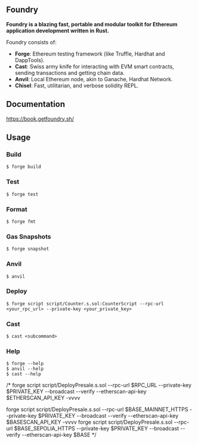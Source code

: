 ## Foundry

**Foundry is a blazing fast, portable and modular toolkit for Ethereum application development written in Rust.**

Foundry consists of:

- **Forge**: Ethereum testing framework (like Truffle, Hardhat and DappTools).
- **Cast**: Swiss army knife for interacting with EVM smart contracts, sending transactions and getting chain data.
- **Anvil**: Local Ethereum node, akin to Ganache, Hardhat Network.
- **Chisel**: Fast, utilitarian, and verbose solidity REPL.

## Documentation

https://book.getfoundry.sh/

## Usage

### Build

```shell
$ forge build
```

### Test

```shell
$ forge test
```

### Format

```shell
$ forge fmt
```

### Gas Snapshots

```shell
$ forge snapshot
```

### Anvil

```shell
$ anvil
```

### Deploy

```shell
$ forge script script/Counter.s.sol:CounterScript --rpc-url <your_rpc_url> --private-key <your_private_key>
```

### Cast

```shell
$ cast <subcommand>
```

### Help

```shell
$ forge --help
$ anvil --help
$ cast --help
```

/\* forge script script/DeployPresale.s.sol --rpc-url $RPC_URL --private-key $PRIVATE_KEY --broadcast --verify --etherscan-api-key $ETHERSCAN_API_KEY -vvvv

forge script script/DeployPresale.s.sol --rpc-url $BASE_MAINNET_HTTPS --private-key $PRIVATE_KEY --broadcast --verify --etherscan-api-key $BASESCAN_API_KEY -vvvv
forge script script/DeployPresale.s.sol --rpc-url $BASE_SEPOLIA_HTTPS --private-key $PRIVATE_KEY --broadcast --verify --etherscan-api-key $BASE
\*/
